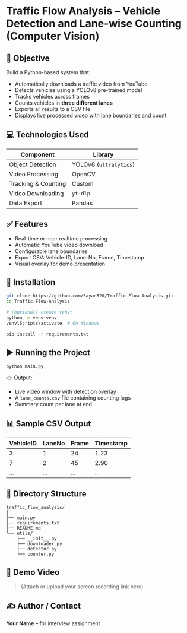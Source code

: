 # Traffic Flow Analysis – Vehicle Detection and Lane-wise Counting (Computer Vision)

## 📌 Objective

Build a Python-based system that:

- Automatically downloads a traffic video from YouTube
- Detects vehicles using a YOLOv8 pre-trained model
- Tracks vehicles across frames
- Counts vehicles in **three different lanes**
- Exports all results to a CSV file
- Displays live processed video with lane boundaries and count

## 💻 Technologies Used

| Component           | Library                |
| ------------------- | ---------------------- |
| Object Detection    | YOLOv8 (`ultralytics`) |
| Video Processing    | OpenCV                 |
| Tracking & Counting | Custom                 |
| Video Downloading   | `yt-dlp`               |
| Data Export         | Pandas                 |

## ✅ Features

- Real-time or near realtime processing
- Automatic YouTube video download
- Configurable lane boundaries
- Export CSV: Vehicle-ID, Lane-No, Frame, Timestamp
- Visual overlay for demo presentation

## 🔧 Installation

```bash
git clone https://github.com/Sayan520/Traffic-Flow-Analysis.git
cd Traffic-Flow-Analysis

# (optional) create venv:
python -m venv venv
venv\Scripts\activate  # On Windows

pip install -r requirements.txt
```

## ▶️ Running the Project

```bash
python main.py
```

👉 Output:

- Live video window with detection overlay
- A `lane_counts.csv` file containing counting logs
- Summary count per lane at end

## 📊 Sample CSV Output

| VehicleID | LaneNo | Frame | Timestamp |
| --------- | ------ | ----- | --------- |
| 3         | 1      | 24    | 1.23      |
| 7         | 2      | 45    | 2.90      |
| ...       | ...    | ...   | ...       |

## 📌 Directory Structure

```
traffic_flow_analysis/
│
├── main.py
├── requirements.txt
├── README.md
└── utils/
    ├── __init__.py
    ├── downloader.py
    ├── detector.py
    └── counter.py
```

## 🎥 Demo Video

> (Attach or upload your screen recording link here)

## ✍️ Author / Contact

**Your Name** – for interview assignment

